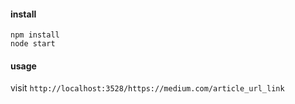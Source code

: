 #### install
    npm install
    node start

#### usage

visit `http://localhost:3528/https://medium.com/article_url_link`
